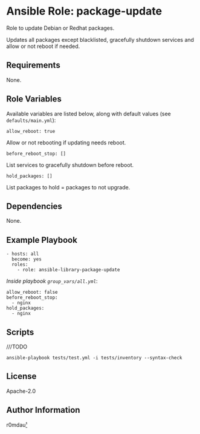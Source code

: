 Ansible Role: package-update
=========

Role to update Debian or Redhat packages. 

Updates all packages except blacklisted, gracefully shutdown services and allow or not reboot if needed.

Requirements
------------

None.

Role Variables
--------------

Available variables are listed below, along with default values (see `defaults/main.yml`):

    allow_reboot: true

Allow or not rebooting if updating needs reboot.

    before_reboot_stop: []

List services to gracefully shutdown before reboot.

    hold_packages: []

List packages to hold = packages to not upgrade.

Dependencies
------------

None.

Example Playbook
----------------

    - hosts: all
      become: yes
      roles:
        - role: ansible-library-package-update

*Inside playbook `group_vars/all.yml`*:

    allow_reboot: false
    before_reboot_stop:
      - nginx
    hold_packages:
      - nginx

Scripts
-------
///TODO
```
ansible-playbook tests/test.yml -i tests/inventory --syntax-check
```

License
-------

Apache-2.0

Author Information
------------------

r0mdau[¹](https://github.com/r0mdau)
